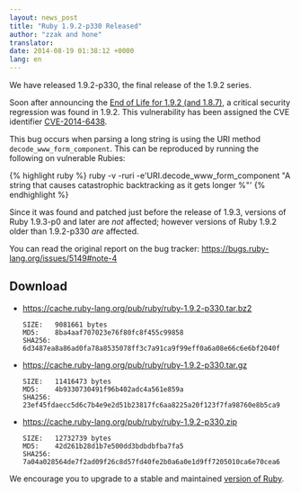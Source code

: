 ```yaml
---
layout: news_post
title: "Ruby 1.9.2-p330 Released"
author: "zzak and hone"
translator:
date: 2014-08-19 01:38:12 +0000
lang: en
---
```


We have released 1.9.2-p330, the final release of the 1.9.2 series.

Soon after announcing the
[End of Life for 1.9.2 (and 1.8.7)](https://www.ruby-lang.org/en/news/2014/07/01/eol-for-1-8-7-and-1-9-2/),
a critical security regression was found in 1.9.2. This vulnerability has been
assigned the CVE identifier [CVE-2014-6438].

This bug occurs when parsing a long string is using the URI method
`decode_www_form_component`. This can be reproduced by running the following
on vulnerable Rubies:

{% highlight ruby %}
ruby -v -ruri -e'URI.decode_www_form_component "A string that causes catastrophic backtracking as it gets longer %"'
{% endhighlight %}

Since it was found and patched just before the release of 1.9.3, versions of
Ruby 1.9.3-p0 and later are _not_ affected; however versions of Ruby 1.9.2
older than 1.9.2-p330 _are_ affected.

You can read the original report on the bug tracker:
<https://bugs.ruby-lang.org/issues/5149#note-4>

## Download

* <https://cache.ruby-lang.org/pub/ruby/ruby-1.9.2-p330.tar.bz2>

      SIZE:   9081661 bytes
      MD5:    8ba4aaf707023e76f80fc8f455c99858
      SHA256: 6d3487ea8a86ad0fa78a8535078ff3c7a91ca9f99eff0a6a08e66c6e6bf2040f

* <https://cache.ruby-lang.org/pub/ruby/ruby-1.9.2-p330.tar.gz>

      SIZE:   11416473 bytes
      MD5:    4b9330730491f96b402adc4a561e859a
      SHA256: 23ef45fdaecc5d6c7b4e9e2d51b23817fc6aa8225a20f123f7fa98760e8b5ca9

* <https://cache.ruby-lang.org/pub/ruby/ruby-1.9.2-p330.zip>

      SIZE:   12732739 bytes
      MD5:    42d261b28d1b7e500dd3bdbdbfba7fa5
      SHA256: 7a04a028564de7f2ad09f26c8d57fd40fe2b0a6a0e1d9ff7205010ca6e70cea6

We encourage you to upgrade to a stable and maintained
[version of Ruby](https://www.ruby-lang.org/en/downloads/).

[CVE-2014-6438]: https://web.nvd.nist.gov/view/vuln/detail?vulnId=CVE-2014-6438
